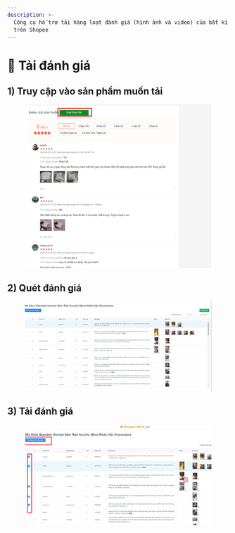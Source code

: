```yaml
---
description: >-
  Cộng cụ hỗ trợ tải hàng loạt đánh giá (hình ảnh và video) của bất kì sản phẩm
  trên Shopee
---
```


# 🤖 Tải đánh giá

## 1) Truy cập vào sản phẩm muốn tải

<figure><img src="../../.gitbook/assets/image (1) (1) (1) (1) (1) (1) (1) (1) (1).png" alt=""><figcaption></figcaption></figure>



## 2) Quét đánh giá

<figure><img src="../../.gitbook/assets/image (1) (1) (1) (1) (1) (1) (1) (1) (1) (1).png" alt=""><figcaption></figcaption></figure>





## 3) Tải đánh giá

<figure><img src="../../.gitbook/assets/image (2) (1) (1) (1) (1) (1).png" alt=""><figcaption></figcaption></figure>
